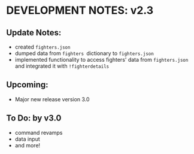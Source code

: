 # DEVELOPMENT NOTES: v2.3

## Update Notes:
- created `fighters.json`
- dumped data from `fighters `dictionary to `fighters.json`
- implemented functionality to access fighters' data from `fighters.json` and integrated it with `!fighterdetails`

## Upcoming:
- Major new release version 3.0

## To Do: by v3.0
-  command revamps
-  data input
-  and more!
